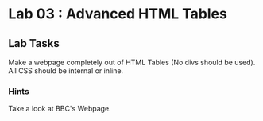 # Lab 03 : Advanced HTML Tables

## Lab Tasks
Make a webpage completely out of HTML Tables (No divs should be used).\
All CSS should be internal or inline.
### Hints
Take a look at BBC's Webpage.
